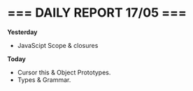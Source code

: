 # === DAILY REPORT 17/05 ===

**Yesterday**
- JavaScipt Scope & closures

**Today**
- Cursor this & Object Prototypes.
- Types & Grammar.